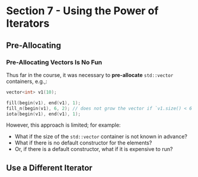 # Section 7 - Using the Power of Iterators

## Pre-Allocating

### Pre-Allocating Vectors Is No Fun

Thus far in the course, it was necessary to **pre-allocate** `std::vector` containers, e.g.,:
```cpp
vector<int> v1(10);

fill(begin(v1), end(v1), 1);
fill_n(begin(v1), 6, 2); // does not grow the vector if `v1.size() < 6`
iota(begin(v1), end(v1), 1);
```

However, this approach is limited; for example:
  * What if the size of the `std::vector` container is not known in advance?
  * What if there is no default constructor for the elements?
  * Or, if there is a default constructor, what if it is expensive to run?

## Use a Different Iterator




